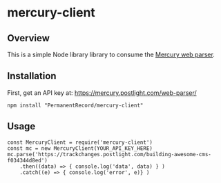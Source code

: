 # mercury-client

## Overview
This is a simple Node library library to consume the [Mercury web parser].
## Installation
First, get an API key at: https://mercury.postlight.com/web-parser/
```
npm install "PermanentRecord/mercury-client"
```
## Usage
```
const MercuryClient = require('mercury-client')
const mc = new MercuryClient(YOUR_API_KEY_HERE)
mc.parse('https://trackchanges.postlight.com/building-awesome-cms-f034344d8ed')
    .then((data) => { console.log('data', data) } )
    .catch((e) => { console.log('error', e)} )
```
[Mercury web parser]: https://mercury.postlight.com/web-parser/
